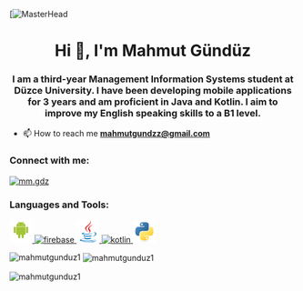 [![MasterHead](https://mutlakaoku.com/wp-content/uploads/2018/11/Screenshot_66-1-587x300.jpg)


<h1 align="center">Hi 👋, I'm Mahmut Gündüz</h1>
<h3 align="center">I am a third-year Management Information Systems student at Düzce University. I have been developing mobile applications for 3 years and am proficient in Java and Kotlin. I aim to improve my English speaking skills to a B1 level.</h3>

- 📫 How to reach me **mahmutgundzz@gmail.com**

<h3 align="left">Connect with me:</h3>
<p align="left">
<a href="https://instagram.com/mm.gdz" target="blank"><img align="center" src="https://raw.githubusercontent.com/rahuldkjain/github-profile-readme-generator/master/src/images/icons/Social/instagram.svg" alt="mm.gdz" height="30" width="40" /></a>
</p>

<h3 align="left">Languages and Tools:</h3>
<p align="left"> <a href="https://developer.android.com" target="_blank" rel="noreferrer"> <img src="https://raw.githubusercontent.com/devicons/devicon/master/icons/android/android-original-wordmark.svg" alt="android" width="40" height="40"/> </a> <a href="https://firebase.google.com/" target="_blank" rel="noreferrer"> <img src="https://www.vectorlogo.zone/logos/firebase/firebase-icon.svg" alt="firebase" width="40" height="40"/> </a> <a href="https://www.java.com" target="_blank" rel="noreferrer"> <img src="https://raw.githubusercontent.com/devicons/devicon/master/icons/java/java-original.svg" alt="java" width="40" height="40"/> </a> <a href="https://kotlinlang.org" target="_blank" rel="noreferrer"> <img src="https://www.vectorlogo.zone/logos/kotlinlang/kotlinlang-icon.svg" alt="kotlin" width="40" height="40"/> </a> <a href="https://www.python.org" target="_blank" rel="noreferrer"> <img src="https://raw.githubusercontent.com/devicons/devicon/master/icons/python/python-original.svg" alt="python" width="40" height="40"/> </a> </p>

<p><img align="left" src="https://github-readme-stats.vercel.app/api/top-langs?username=mahmutgunduz1&show_icons=true&locale=en&layout=compact" alt="mahmutgunduz1" /></p>

<p>&nbsp;<img align="center" src="https://github-readme-stats.vercel.app/api?username=mahmutgunduz1&show_icons=true&locale=en" alt="mahmutgunduz1" /></p>

<p><img align="center" src="https://github-readme-streak-stats.herokuapp.com/?user=mahmutgunduz1&" alt="mahmutgunduz1" /></p>
